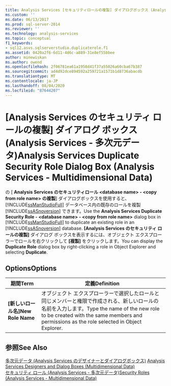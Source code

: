 ```yaml
---
title: Analysis Services [セキュリティロールの複製] ダイアログボックス (Analysis Services 多次元データ) |Microsoft Docs
ms.custom: ''
ms.date: 06/13/2017
ms.prod: sql-server-2014
ms.reviewer: ''
ms.technology: analysis-services
ms.topic: conceptual
f1_keywords:
- sql12.asvs.sqlserverstudio.duplicaterole.f1
ms.assetid: 0420a2f6-6d11-4d6c-a889-31e8ef55bbee
author: minewiskan
ms.author: owend
ms.openlocfilehash: 2f06781ea61a1958d41f37a55026a60cba67b387
ms.sourcegitcommit: ad4d92dce894592a259721a1571b1d8736abacdb
ms.translationtype: MT
ms.contentlocale: ja-JP
ms.lasthandoff: 08/04/2020
ms.locfileid: "87644207"
---
```

# <a name="analysis-services-duplicate-security-role-dialog-box-analysis-services---multidimensional-data"></a><span data-ttu-id="899dd-102">[Analysis Services のセキュリティ ロールの複製] ダイアログ ボックス (Analysis Services - 多次元データ)</span><span class="sxs-lookup"><span data-stu-id="899dd-102">Analysis Services Duplicate Security Role Dialog Box (Analysis Services - Multidimensional Data)</span></span>
  <span data-ttu-id="899dd-103">の [ **Analysis Services のセキュリティロール \<database name>  -  \<copy from role name> の複製**] ダイアログボックスを使用すると、 [!INCLUDE[ssManStudioFull](../includes/ssmanstudiofull-md.md)] データベース内の既存のロールを複製 [!INCLUDE[ssASnoversion](../includes/ssasnoversion-md.md)] できます。</span><span class="sxs-lookup"><span data-stu-id="899dd-103">Use the **Analysis Services Duplicate Security Role - \<database name> - \<copy from role name>** dialog box in [!INCLUDE[ssManStudioFull](../includes/ssmanstudiofull-md.md)] to duplicate an existing role in an [!INCLUDE[ssASnoversion](../includes/ssasnoversion-md.md)] database.</span></span> <span data-ttu-id="899dd-104">**[Analysis Services のセキュリティ ロールの複製]** ダイアログ ボックスを表示するには、オブジェクト エクスプローラーでロールを右クリックして **[複製]** をクリックします。</span><span class="sxs-lookup"><span data-stu-id="899dd-104">You can display the **Duplicate Role** dialog box by right-clicking a role in Object Explorer and selecting **Duplicate**.</span></span>  
  
## <a name="options"></a><span data-ttu-id="899dd-105">Options</span><span class="sxs-lookup"><span data-stu-id="899dd-105">Options</span></span>  
  
|<span data-ttu-id="899dd-106">期間</span><span class="sxs-lookup"><span data-stu-id="899dd-106">Term</span></span>|<span data-ttu-id="899dd-107">定義</span><span class="sxs-lookup"><span data-stu-id="899dd-107">Definition</span></span>|  
|----------|----------------|  
|<span data-ttu-id="899dd-108">**[新しいロール名]**</span><span class="sxs-lookup"><span data-stu-id="899dd-108">**New Role Name**</span></span>|<span data-ttu-id="899dd-109">オブジェクト エクスプローラーで選択したロールと同じメンバーと権限で作成される、新しいロールの名前を入力します。</span><span class="sxs-lookup"><span data-stu-id="899dd-109">Type the name of the new role to be created with the same members and permissions as the role selected in Object Explorer.</span></span>|  
  
## <a name="see-also"></a><span data-ttu-id="899dd-110">参照</span><span class="sxs-lookup"><span data-stu-id="899dd-110">See Also</span></span>  
 <span data-ttu-id="899dd-111">[多次元データ &#40;Analysis Services のデザイナーとダイアログボックス&#41;](analysis-services-designers-and-dialog-boxes-multidimensional-data.md) </span><span class="sxs-lookup"><span data-stu-id="899dd-111">[Analysis Services Designers and Dialog Boxes &#40;Multidimensional Data&#41;](analysis-services-designers-and-dialog-boxes-multidimensional-data.md) </span></span>  
 [<span data-ttu-id="899dd-112">セキュリティ ロール (Analysis Services - 多次元データ)</span><span class="sxs-lookup"><span data-stu-id="899dd-112">Security Roles  &#40;Analysis Services - Multidimensional Data&#41;</span></span>](multidimensional-models/olap-logical/security-roles-analysis-services-multidimensional-data.md)  
  
  
